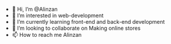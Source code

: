 - 👋 Hi, I’m @Alinzan
- 👀 I’m interested in web-development
- 🌱 I’m currently learning front-end and back-end development
- 💞️ I’m looking to collaborate on Making online stores
- 📫 How to reach me Alinzan

<!---
Alinzan/Alinzan is a ✨ special ✨ repository because its `README.md` (this file) appears on your GitHub profile.
You can click the Preview link to take a look at your changes.
--->

